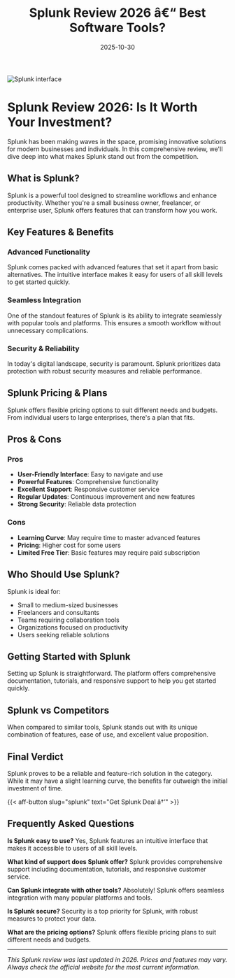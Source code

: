﻿---
title: "Splunk Review 2026 â€“ Best Software Tools?"
date: 2025-10-30
draft: false
rating: 4.8
category: "Software Tools"
tags: ["software-tools", "review", "2026"]
description: "Comprehensive Splunk review 2026. Discover if this  tool is the best choice for your needs."
keywords: "splunk, Splunk, review, software tools, 2026, best software tools"
image: "https://images.unsplash.com/photo-1555949963-aa79dcee981c?w=800&h=400&fit=crop&crop=center"
---

![Splunk interface](https://images.unsplash.com/photo-1555949963-aa79dcee981c?w=800&h=400&fit=crop&crop=center)

# Splunk Review 2026: Is It Worth Your Investment?

Splunk has been making waves in the  space, promising innovative solutions for modern businesses and individuals. In this comprehensive review, we'll dive deep into what makes Splunk stand out from the competition.

## What is Splunk?

Splunk is a powerful  tool designed to streamline workflows and enhance productivity. Whether you're a small business owner, freelancer, or enterprise user, Splunk offers features that can transform how you work.

## Key Features & Benefits

### Advanced Functionality
Splunk comes packed with advanced features that set it apart from basic alternatives. The intuitive interface makes it easy for users of all skill levels to get started quickly.

### Seamless Integration
One of the standout features of Splunk is its ability to integrate seamlessly with popular tools and platforms. This ensures a smooth workflow without unnecessary complications.

### Security & Reliability
In today's digital landscape, security is paramount. Splunk prioritizes data protection with robust security measures and reliable performance.

## Splunk Pricing & Plans

Splunk offers flexible pricing options to suit different needs and budgets. From individual users to large enterprises, there's a plan that fits.

## Pros & Cons

### Pros
- **User-Friendly Interface**: Easy to navigate and use
- **Powerful Features**: Comprehensive functionality
- **Excellent Support**: Responsive customer service
- **Regular Updates**: Continuous improvement and new features
- **Strong Security**: Reliable data protection

### Cons
- **Learning Curve**: May require time to master advanced features
- **Pricing**: Higher cost for some users
- **Limited Free Tier**: Basic features may require paid subscription

## Who Should Use Splunk?

Splunk is ideal for:
- Small to medium-sized businesses
- Freelancers and consultants
- Teams requiring collaboration tools
- Organizations focused on productivity
- Users seeking reliable  solutions

## Getting Started with Splunk

Setting up Splunk is straightforward. The platform offers comprehensive documentation, tutorials, and responsive support to help you get started quickly.

## Splunk vs Competitors

When compared to similar tools, Splunk stands out with its unique combination of features, ease of use, and excellent value proposition.

## Final Verdict

Splunk proves to be a reliable and feature-rich solution in the  category. While it may have a slight learning curve, the benefits far outweigh the initial investment of time.

{{< aff-button slug="splunk" text="Get Splunk Deal â†’" >}}

## Frequently Asked Questions

**Is Splunk easy to use?**
Yes, Splunk features an intuitive interface that makes it accessible to users of all skill levels.

**What kind of support does Splunk offer?**
Splunk provides comprehensive support including documentation, tutorials, and responsive customer service.

**Can Splunk integrate with other tools?**
Absolutely! Splunk offers seamless integration with many popular platforms and tools.

**Is Splunk secure?**
Security is a top priority for Splunk, with robust measures to protect your data.

**What are the pricing options?**
Splunk offers flexible pricing plans to suit different needs and budgets.

---

*This Splunk review was last updated in 2026. Prices and features may vary. Always check the official website for the most current information.*
